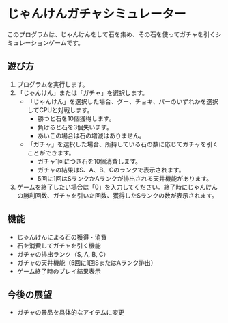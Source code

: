 # じゃんけんガチャシミュレーター

このプログラムは、じゃんけんをして石を集め、その石を使ってガチャを引くシミュレーションゲームです。

## 遊び方

1.  プログラムを実行します。
2.  「じゃんけん」または「ガチャ」を選択します。
    * 「じゃんけん」を選択した場合、グー、チョキ、パーのいずれかを選択してCPUと対戦します。
        * 勝つと石を10個獲得します。
        * 負けると石を3個失います。
        * あいこの場合は石の増減はありません。
    * 「ガチャ」を選択した場合、所持している石の数に応じてガチャを引くことができます。
        * ガチャ1回につき石を10個消費します。
        * ガチャの結果はS、A、B、Cのランクで表示されます。
        * 5回に1回はSランクかAランクが排出される天井機能があります。
3.  ゲームを終了したい場合は「0」を入力してください。終了時にじゃんけんの勝利回数、ガチャを引いた回数、獲得したSランクの数が表示されます。

## 機能

* じゃんけんによる石の獲得・消費
* 石を消費してガチャを引く機能
* ガチャの排出ランク（S, A, B, C）
* ガチャの天井機能（5回に1回SまたはAランク排出）
* ゲーム終了時のプレイ結果表示

## 今後の展望

* ガチャの景品を具体的なアイテムに変更

